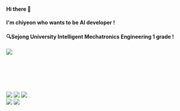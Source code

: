 #### Hi there 🙌 
#### I'm chiyeon who wants to be AI developer !
#### 🔍Sejong University Intelligent Mechatronics Engineering 1 grade !
<img src="https://capsule-render.vercel.app/api?type=waving&color=DC143C&height=200&section=header&text=Welcome%20to%20me!&fontSize=60" />
<br/><br/><br/><br/><br/><br/>

![](https://img.shields.io/badge/GitHub-100000?style=for-the-badge&logo=github&logoColor=white)
![](https://img.shields.io/badge/Python-3776AB?style=for-the-badge&logo=python&logoColor=white)
![](https://img.shields.io/badge/C-00599C?style=for-the-badge&logo=c&logoColor=white)
<br/>
![](https://img.shields.io/badge/Kaggle-20BEFF?style=for-the-badge&logo=Kaggle&logoColor=white)
![](https://img.shields.io/badge/TensorFlow-FF6F00?style=for-the-badge&logo=tensorflow&logoColor=white)
